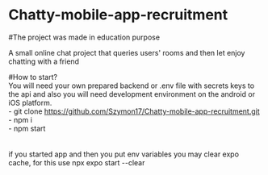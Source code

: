 # Chatty-mobile-app-recruitment
  #The project was made in education purpose

  A small online chat project that queries users' rooms and then let enjoy chatting with a friend

  #How to start? <br>
    You will need your own prepared backend or .env file with secrets keys to the api and also you will need development environment on the android or iOS platform. <br>
      - git clone https://github.com/Szymon17/Chatty-mobile-app-recruitment.git <br>
      - npm i <br>
      - npm start <br><br>  
  if you started app  and then you put env variables you may clear expo cache, for this use npx expo start --clear
